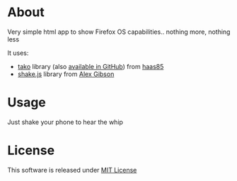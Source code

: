 # About

Very simple html app to show Firefox OS capabilities.. nothing more, nothing less

It uses:
* [tako](http://takojs.com) library (also [available in GitHub](https://github.com/haas85/tako)) from [haas85](https://github.com/haas85)
* [shake.js](https://github.com/alexgibson/shake.js/) library from [Alex Gibson](https://github.com/alexgibson/)

# Usage

Just shake your phone to hear the whip

# License

This software is released under [MIT License](http://en.wikipedia.org/wiki/MIT_License)
